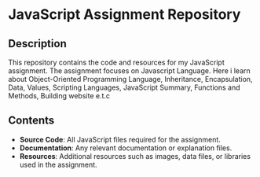 # JavaScript Assignment Repository

## Description
This repository contains the code and resources for my JavaScript assignment. The assignment focuses on Javascript Language. Here i learn about Object-Oriented Programming Language, Inheritance, Encapsulation, Data, Values, Scripting Languages, JavaScript Summary, Functions and Methods, Building website e.t.c

## Contents

- **Source Code**: All JavaScript files required for the assignment.
- **Documentation**: Any relevant documentation or explanation files.
- **Resources**: Additional resources such as images, data files, or libraries used in the assignment.
